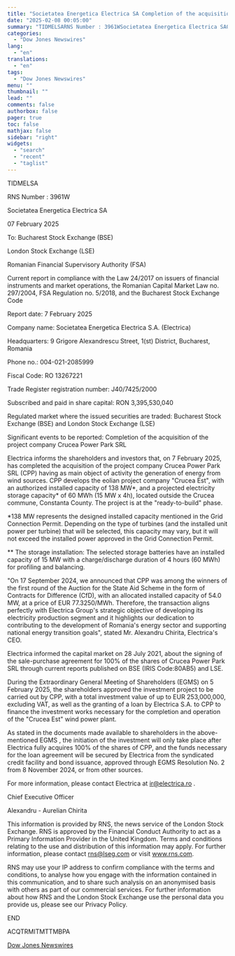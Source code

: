 ```yaml
---
title: "Societatea Energetica Electrica SA Completion of the acquisition of CPP SRL"
date: "2025-02-08 00:05:00"
summary: "TIDMELSARNS Number : 3961WSocietatea Energetica Electrica SA07 February 2025To: Bucharest Stock Exchange (BSE)London Stock Exchange (LSE)Romanian Financial Supervisory Authority (FSA)Current report in compliance with the Law 24/2017 on issuers of financial instruments and market operations, the Romanian Capital Market Law no. 297/2004, FSA Regulation no. 5/2018, and the Bucharest Stock..."
categories:
  - "Dow Jones Newswires"
lang:
  - "en"
translations:
  - "en"
tags:
  - "Dow Jones Newswires"
menu: ""
thumbnail: ""
lead: ""
comments: false
authorbox: false
pager: true
toc: false
mathjax: false
sidebar: "right"
widgets:
  - "search"
  - "recent"
  - "taglist"
---
```


TIDMELSA

RNS Number : 3961W

Societatea Energetica Electrica SA

07 February 2025

To: Bucharest Stock Exchange (BSE)

London Stock Exchange (LSE)

Romanian Financial Supervisory Authority (FSA)

Current report in compliance with the Law 24/2017 on issuers of financial instruments and market operations, the Romanian Capital Market Law no. 297/2004, FSA Regulation no. 5/2018, and the Bucharest Stock Exchange Code

Report date: 7 February 2025

Company name: Societatea Energetica Electrica S.A. (Electrica)

Headquarters: 9 Grigore Alexandrescu Street, 1(st) District, Bucharest, Romania

Phone no.: 004-021-2085999

Fiscal Code: RO 13267221

Trade Register registration number: J40/7425/2000

Subscribed and paid in share capital: RON 3,395,530,040

Regulated market where the issued securities are traded: Bucharest Stock Exchange (BSE) and London Stock Exchange (LSE)

Significant events to be reported: Completion of the acquisition of the project company Crucea Power Park SRL

Electrica informs the shareholders and investors that, on 7 February 2025, has completed the acquisition of the project company Crucea Power Park SRL (CPP) having as main object of activity the generation of energy from wind sources. CPP develops the eolian project company "Crucea Est", with an authorized installed capacity of 138 MW\*, and a projected electricity storage capacity\* of 60 MWh (15 MW x 4h), located outside the Crucea commune, Constanta County. The project is at the "ready-to-build" phase.

\*138 MW represents the designed installed capacity mentioned in the Grid Connection Permit. Depending on the type of turbines (and the installed unit power per turbine) that will be selected, this capacity may vary, but it will not exceed the installed power approved in the Grid Connection Permit.

\*\* The storage installation: The selected storage batteries have an installed capacity of 15 MW with a charge/discharge duration of 4 hours (60 MWh) for profiling and balancing.

"On 17 September 2024, we announced that CPP was among the winners of the first round of the Auction for the State Aid Scheme in the form of Contracts for Difference (CfD), with an allocated installed capacity of 54.0 MW, at a price of EUR 77.3250/MWh. Therefore, the transaction aligns perfectly with Electrica Group's strategic objective of developing its electricity production segment and it highlights our dedication to contributing to the development of Romania's energy sector and supporting national energy transition goals", stated Mr. Alexandru Chirita, Electrica's CEO.

Electrica informed the capital market on 28 July 2021, about the signing of the sale-purchase agreement for 100% of the shares of Crucea Power Park SRL through current reports published on BSE (IRIS Code:80AB5) and LSE.

During the Extraordinary General Meeting of Shareholders (EGMS) on 5 February 2025, the shareholders approved the investment project to be carried out by CPP, with a total investment value of up to EUR 253,000,000, excluding VAT, as well as the granting of a loan by Electrica S.A. to CPP to finance the investment works necessary for the completion and operation of the "Crucea Est" wind power plant.

As stated in the documents made available to shareholders in the above-mentioned EGMS , the initiation of the investment will only take place after Electrica fully acquires 100% of the shares of CPP, and the funds necessary for the loan agreement will be secured by Electrica from the syndicated credit facility and bond issuance, approved through EGMS Resolution No. 2 from 8 November 2024, or from other sources.

For more information, please contact Electrica at ir@electrica.ro .

Chief Executive Officer

Alexandru - Aurelian Chirita

This information is provided by RNS, the news service of the London Stock Exchange. RNS is approved by the Financial Conduct Authority to act as a Primary Information Provider in the United Kingdom. Terms and conditions relating to the use and distribution of this information may apply. For further information, please contact rns@lseg.com or visit www.rns.com.

RNS may use your IP address to confirm compliance with the terms and conditions, to analyse how you engage with the information contained in this communication, and to share such analysis on an anonymised basis with others as part of our commercial services. For further information about how RNS and the London Stock Exchange use the personal data you provide us, please see our Privacy Policy.

END

ACQTRMITMTTMBPA

[Dow Jones Newswires](https://www.tradingview.com/news/DJN_DN20250207007895:0/)
